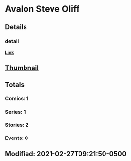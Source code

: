 # Avalon Steve Oliff 
## Details
### detail
#### [Link](http://marvel.com/comics/creators/13977/avalon_steve_oliff?utm_campaign=apiRef&utm_source=225578a89fc76f3d20fbffda5d17a88d)
## [Thumbnail](http://i.annihil.us/u/prod/marvel/i/mg/b/40/image_not_available.jpg)
## Totals
### Comics: 1
### Series: 1
### Stories: 2
### Events: 0
## Modified: 2021-02-27T09:21:50-0500